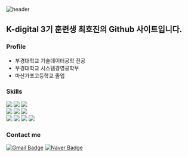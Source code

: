 ![header](https://capsule-render.vercel.app/api?type=waving&color=gradient&height=120&animation=fadeIn&section=footer&text=Jin's&nbsp;Github!&fontAlign=50)

## K-digital 3기 훈련생 최호진의 Github 사이트입니다.

### Profile
+ 부경대학교 기술데이터공학 전공
+ 부경대학교 시스템경영공학부
+ 마산가포고등학교 졸업

### Skills
<div>
	<img src="https://img.shields.io/badge/Java-007396?style=flat&logo=Java&logoColor=white" />
	<img src="https://img.shields.io/badge/JavaScript-F7DF1E?style=flat&logo=Java&logoColor=white" />
	<img src="https://img.shields.io/badge/SpringBoot-6DB33F?style=flat&logo=Java&logoColor=white" />
</div>
<div>
	<img src="https://img.shields.io/badge/HTML5-E34F26?style=flat&logo=HTML5&logoColor=white" />
	<img src="https://img.shields.io/badge/CSS3-1572B6?style=flat&logo=CSS3&logoColor=white" />	
	<img src="https://img.shields.io/badge/React-61DAFB?style=flat&logo=React&logoColor=white" />
</div>

<div>
	<img src="https://img.shields.io/badge/Python-3776AB?style=flat&logo=Java&logoColor=white" />
	<img src="https://img.shields.io/badge/Jupyter-F37626?style=flat&logo=HTML5&logoColor=white" />
	<img src="https://img.shields.io/badge/RStudio-75AADB?style=flat&logo=CSS3&logoColor=white" />	
	<img src="https://img.shields.io/badge/KNIME-F7DF1E?style=flat&logo=KNIME&logoColor=white" />
</div>

### Contact me


  [![Gmail Badge](https://img.shields.io/badge/Gmail-ea4335?style=flat-square&logo=Gmail&logoColor=white&link=mailto:gansaw12@gmail.com)](mailto:gansaw12@gmail.com)
  [![Naver Badge](https://img.shields.io/badge/Naver-03C75A?style=flat-square&logo=Naver&logoColor=white&link=mailto:pcgame333@naver.com)](mailto:pcgame333@naver.com)
